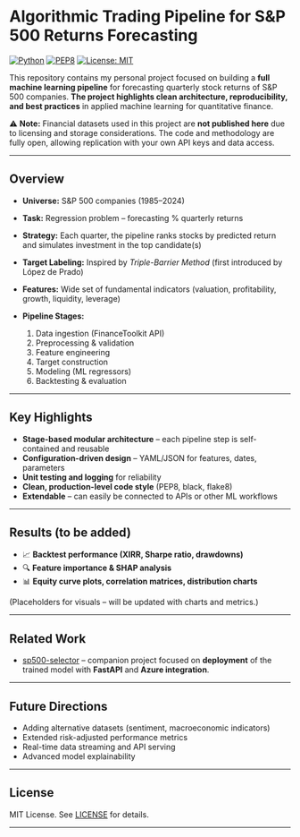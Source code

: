 # Algorithmic Trading Pipeline for S\&P 500 Returns Forecasting

[![Python](https://img.shields.io/badge/python-3.11-blue.svg)](https://www.python.org/)
[![PEP8](https://img.shields.io/badge/code%20style-PEP8-orange)](https://peps.python.org/pep-0008/)
[![License: MIT](https://img.shields.io/badge/License-MIT-green.svg)](LICENSE)

This repository contains my personal project focused on building a **full machine learning pipeline** for forecasting quarterly stock returns of S\&P 500 companies. **The project highlights clean architecture, reproducibility, and best practices** in applied machine learning for quantitative finance.

⚠️ **Note:** Financial datasets used in this project are **not published here** due to licensing and storage considerations. The code and methodology are fully open, allowing replication with your own API keys and data access.

---

## Overview

* **Universe:** S\&P 500 companies (1985–2024)
* **Task:** Regression problem – forecasting % quarterly returns
* **Strategy:** Each quarter, the pipeline ranks stocks by predicted return and simulates investment in the top candidate(s)
* **Target Labeling:** Inspired by *Triple-Barrier Method* (first introduced by López de Prado)
* **Features:** Wide set of fundamental indicators (valuation, profitability, growth, liquidity, leverage)
* **Pipeline Stages:**

  1. Data ingestion (FinanceToolkit API)
  2. Preprocessing & validation
  3. Feature engineering
  4. Target construction
  5. Modeling (ML regressors)
  6. Backtesting & evaluation

---

## Key Highlights

* **Stage-based modular architecture** – each pipeline step is self-contained and reusable
* **Configuration-driven design** – YAML/JSON for features, dates, parameters
* **Unit testing and logging** for reliability
* **Clean, production-level code style** (PEP8, black, flake8)
* **Extendable** – can easily be connected to APIs or other ML workflows

---

## Results (to be added)

* 📈 **Backtest performance (XIRR, Sharpe ratio, drawdowns)**
* 🔍 **Feature importance & SHAP analysis**
* 📊 **Equity curve plots, correlation matrices, distribution charts**

(Placeholders for visuals – will be updated with charts and metrics.)

---

## Related Work

* [sp500-selector](https://github.com/mateuszgrzyb-pl/sp500-selector) – companion project focused on **deployment** of the trained model with **FastAPI** and **Azure integration**.

---

## Future Directions

* Adding alternative datasets (sentiment, macroeconomic indicators)
* Extended risk-adjusted performance metrics
* Real-time data streaming and API serving
* Advanced model explainability

---

## License

MIT License. See [LICENSE](LICENSE) for details.

---
